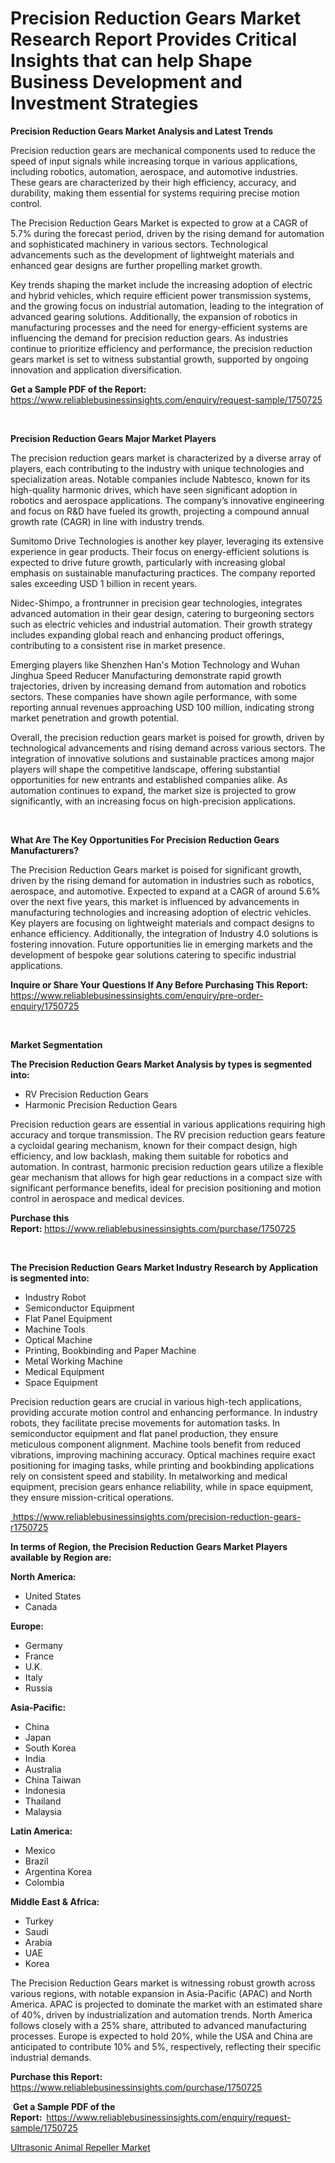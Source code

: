 <p><h1>Precision Reduction Gears Market Research Report Provides Critical Insights that can help Shape Business Development and Investment Strategies</h1></p><p><strong>Precision Reduction Gears Market Analysis and Latest Trends</strong></p>
<p><p>Precision reduction gears are mechanical components used to reduce the speed of input signals while increasing torque in various applications, including robotics, automation, aerospace, and automotive industries. These gears are characterized by their high efficiency, accuracy, and durability, making them essential for systems requiring precise motion control. </p><p>The Precision Reduction Gears Market is expected to grow at a CAGR of 5.7% during the forecast period, driven by the rising demand for automation and sophisticated machinery in various sectors. Technological advancements such as the development of lightweight materials and enhanced gear designs are further propelling market growth. </p><p>Key trends shaping the market include the increasing adoption of electric and hybrid vehicles, which require efficient power transmission systems, and the growing focus on industrial automation, leading to the integration of advanced gearing solutions. Additionally, the expansion of robotics in manufacturing processes and the need for energy-efficient systems are influencing the demand for precision reduction gears. As industries continue to prioritize efficiency and performance, the precision reduction gears market is set to witness substantial growth, supported by ongoing innovation and application diversification.</p></p>
<p><strong>Get a Sample PDF of the Report:&nbsp;</strong> <a href="https://www.reliablebusinessinsights.com/enquiry/request-sample/1750725?utm_campaign=3321&utm_medium=2&utm_source=Github&utm_content=ia&utm_term=08042025&utm_id=precision-reduction-gears">https://www.reliablebusinessinsights.com/enquiry/request-sample/1750725</a></p>
<p>&nbsp;</p>
<p><strong>Precision Reduction Gears Major Market Players</strong></p>
<p><p>The precision reduction gears market is characterized by a diverse array of players, each contributing to the industry with unique technologies and specialization areas. Notable companies include Nabtesco, known for its high-quality harmonic drives, which have seen significant adoption in robotics and aerospace applications. The company’s innovative engineering and focus on R&D have fueled its growth, projecting a compound annual growth rate (CAGR) in line with industry trends.</p><p>Sumitomo Drive Technologies is another key player, leveraging its extensive experience in gear products. Their focus on energy-efficient solutions is expected to drive future growth, particularly with increasing global emphasis on sustainable manufacturing practices. The company reported sales exceeding USD 1 billion in recent years.</p><p>Nidec-Shimpo, a frontrunner in precision gear technologies, integrates advanced automation in their gear design, catering to burgeoning sectors such as electric vehicles and industrial automation. Their growth strategy includes expanding global reach and enhancing product offerings, contributing to a consistent rise in market presence.</p><p>Emerging players like Shenzhen Han's Motion Technology and Wuhan Jinghua Speed Reducer Manufacturing demonstrate rapid growth trajectories, driven by increasing demand from automation and robotics sectors. These companies have shown agile performance, with some reporting annual revenues approaching USD 100 million, indicating strong market penetration and growth potential.</p><p>Overall, the precision reduction gears market is poised for growth, driven by technological advancements and rising demand across various sectors. The integration of innovative solutions and sustainable practices among major players will shape the competitive landscape, offering substantial opportunities for new entrants and established companies alike. As automation continues to expand, the market size is projected to grow significantly, with an increasing focus on high-precision applications.</p></p>
<p>&nbsp;</p>
<p><strong>What Are The Key Opportunities For Precision Reduction Gears Manufacturers?</strong></p>
<p><p>The Precision Reduction Gears market is poised for significant growth, driven by the rising demand for automation in industries such as robotics, aerospace, and automotive. Expected to expand at a CAGR of around 5.6% over the next five years, this market is influenced by advancements in manufacturing technologies and increasing adoption of electric vehicles. Key players are focusing on lightweight materials and compact designs to enhance efficiency. Additionally, the integration of Industry 4.0 solutions is fostering innovation. Future opportunities lie in emerging markets and the development of bespoke gear solutions catering to specific industrial applications.</p></p>
<p><strong>Inquire or Share Your Questions If Any Before Purchasing This Report:</strong> <a href="https://www.reliablebusinessinsights.com/enquiry/pre-order-enquiry/1750725?utm_campaign=3321&utm_medium=2&utm_source=Github&utm_content=ia&utm_term=08042025&utm_id=precision-reduction-gears">https://www.reliablebusinessinsights.com/enquiry/pre-order-enquiry/1750725</a></p>
<p>&nbsp;</p>
<p><strong>Market Segmentation</strong></p>
<p><strong>The Precision Reduction Gears Market Analysis by types is segmented into:</strong></p>
<p><ul><li>RV Precision Reduction Gears</li><li>Harmonic Precision Reduction Gears</li></ul></p>
<p><p>Precision reduction gears are essential in various applications requiring high accuracy and torque transmission. The RV precision reduction gears feature a cycloidal gearing mechanism, known for their compact design, high efficiency, and low backlash, making them suitable for robotics and automation. In contrast, harmonic precision reduction gears utilize a flexible gear mechanism that allows for high gear reductions in a compact size with significant performance benefits, ideal for precision positioning and motion control in aerospace and medical devices.</p></p>
<p><strong>Purchase this Report:&nbsp;</strong><a href="https://www.reliablebusinessinsights.com/purchase/1750725?utm_campaign=3321&utm_medium=2&utm_source=Github&utm_content=ia&utm_term=08042025&utm_id=precision-reduction-gears">https://www.reliablebusinessinsights.com/purchase/1750725</a></p>
<p>&nbsp;</p>
<p><strong>The Precision Reduction Gears Market Industry Research by Application is segmented into:</strong></p>
<p><ul><li>Industry Robot</li><li>Semiconductor Equipment</li><li>Flat Panel Equipment</li><li>Machine Tools</li><li>Optical Machine</li><li>Printing, Bookbinding and Paper Machine</li><li>Metal Working Machine</li><li>Medical Equipment</li><li>Space Equipment</li></ul></p>
<p><p>Precision reduction gears are crucial in various high-tech applications, providing accurate motion control and enhancing performance. In industry robots, they facilitate precise movements for automation tasks. In semiconductor equipment and flat panel production, they ensure meticulous component alignment. Machine tools benefit from reduced vibrations, improving machining accuracy. Optical machines require exact positioning for imaging tasks, while printing and bookbinding applications rely on consistent speed and stability. In metalworking and medical equipment, precision gears enhance reliability, while in space equipment, they ensure mission-critical operations.</p></p>
<p><a href="https://www.reliablebusinessinsights.com/precision-reduction-gears-r1750725?utm_campaign=3321&utm_medium=2&utm_source=Github&utm_content=ia&utm_term=08042025&utm_id=precision-reduction-gears">&nbsp;https://www.reliablebusinessinsights.com/precision-reduction-gears-r1750725</a></p>
<p><strong>In terms of Region, the Precision Reduction Gears Market Players available by Region are:</strong></p>
<p>
    <p> <strong> North America: </strong>
        <ul>
            <li>United States</li>
            <li>Canada</li>
        </ul>
        </p> 
    <p> <strong> Europe: </strong>
        <ul>
            <li>Germany</li>
            <li>France</li>
            <li>U.K.</li>
            <li>Italy</li>
            <li>Russia</li>
        </ul>
        </p> 
    <p> <strong> Asia-Pacific: </strong>
        <ul>
            <li>China</li>
            <li>Japan</li>
            <li>South Korea</li>
            <li>India</li>
            <li>Australia</li>
            <li>China Taiwan</li>
            <li>Indonesia</li>
            <li>Thailand</li>
            <li>Malaysia</li>
        </ul>
        </p> 
    <p> <strong> Latin America: </strong>
        <ul>
            <li>Mexico</li>
            <li>Brazil</li>
            <li>Argentina Korea</li>
            <li>Colombia</li>
        </ul>
        </p> 
    <p> <strong> Middle East & Africa: </strong>
        <ul>
            <li>Turkey</li>
            <li>Saudi</li>
            <li>Arabia</li>
            <li>UAE</li>
            <li>Korea</li>
        </ul>
    </p>
    </p>
<p><p>The Precision Reduction Gears market is witnessing robust growth across various regions, with notable expansion in Asia-Pacific (APAC) and North America. APAC is projected to dominate the market with an estimated share of 40%, driven by industrialization and automation trends. North America follows closely with a 25% share, attributed to advanced manufacturing processes. Europe is expected to hold 20%, while the USA and China are anticipated to contribute 10% and 5%, respectively, reflecting their specific industrial demands.</p></p>
<p><strong>Purchase this Report: </strong><a href="https://www.reliablebusinessinsights.com/purchase/1750725?utm_campaign=3321&utm_medium=2&utm_source=Github&utm_content=ia&utm_term=08042025&utm_id=precision-reduction-gears">https://www.reliablebusinessinsights.com/purchase/1750725</a></p>
<p>&nbsp;<strong>Get a Sample PDF of the Report:&nbsp;&nbsp;</strong><a href="https://www.reliablebusinessinsights.com/enquiry/request-sample/1750725?utm_campaign=3321&utm_medium=2&utm_source=Github&utm_content=ia&utm_term=08042025&utm_id=precision-reduction-gears">https://www.reliablebusinessinsights.com/enquiry/request-sample/1750725</a></p>
<p><strong></strong></p>
<p><p><a href="https://github.com/hammelximalschid/Market-Research-Report-List-1/blob/main/ultrasonic-animal-repeller-market.md?utm_campaign=3321&utm_medium=2&utm_source=Github&utm_content=ia&utm_term=08042025&utm_id=precision-reduction-gears">Ultrasonic Animal Repeller Market</a></p></p>